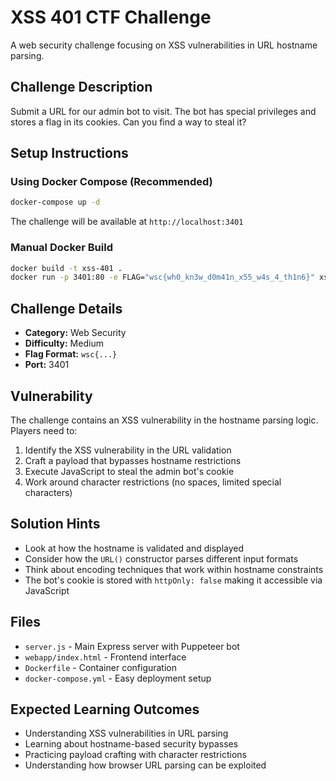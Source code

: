 # XSS 401 CTF Challenge

A web security challenge focusing on XSS vulnerabilities in URL hostname parsing.

## Challenge Description

Submit a URL for our admin bot to visit. The bot has special privileges and stores a flag in its cookies. Can you find a way to steal it?

## Setup Instructions

### Using Docker Compose (Recommended)

```bash
docker-compose up -d
```

The challenge will be available at `http://localhost:3401`

### Manual Docker Build

```bash
docker build -t xss-401 .
docker run -p 3401:80 -e FLAG="wsc{wh0_kn3w_d0m41n_x55_w4s_4_th1n6}" xss-401
```

## Challenge Details

- **Category:** Web Security
- **Difficulty:** Medium
- **Flag Format:** `wsc{...}`
- **Port:** 3401

## Vulnerability

The challenge contains an XSS vulnerability in the hostname parsing logic. Players need to:

1. Identify the XSS vulnerability in the URL validation
2. Craft a payload that bypasses hostname restrictions
3. Execute JavaScript to steal the admin bot's cookie
4. Work around character restrictions (no spaces, limited special characters)

## Solution Hints

- Look at how the hostname is validated and displayed
- Consider how the `URL()` constructor parses different input formats
- Think about encoding techniques that work within hostname constraints
- The bot's cookie is stored with `httpOnly: false` making it accessible via JavaScript

## Files

- `server.js` - Main Express server with Puppeteer bot
- `webapp/index.html` - Frontend interface
- `Dockerfile` - Container configuration
- `docker-compose.yml` - Easy deployment setup

## Expected Learning Outcomes

- Understanding XSS vulnerabilities in URL parsing
- Learning about hostname-based security bypasses
- Practicing payload crafting with character restrictions
- Understanding how browser URL parsing can be exploited
